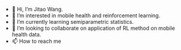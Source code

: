 - 👋 Hi, I’m Jitao Wang.
- 👀 I’m interested in mobile health and reinforcement learning.
- 🌱 I’m currently learning semiparametric statistics.
- 💞️ I’m looking to collaborate on application of RL method on mobile health data.
- 📫 How to reach me 

<!---
jtwang95/jtwang95 is a ✨ special ✨ repository because its `README.md` (this file) appears on your GitHub profile.
You can click the Preview link to take a look at your changes.
--->
